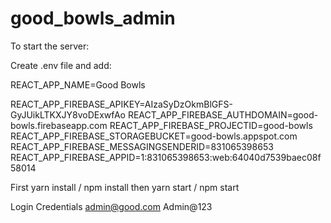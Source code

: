# good_bowls_admin


To start the server:

Create .env file and add:

REACT_APP_NAME=Good Bowls

REACT_APP_FIREBASE_APIKEY=AIzaSyDzOkmBlGFS-GyJUikLTKXJY8voDExwfAo
REACT_APP_FIREBASE_AUTHDOMAIN=good-bowls.firebaseapp.com
REACT_APP_FIREBASE_PROJECTID=good-bowls
REACT_APP_FIREBASE_STORAGEBUCKET=good-bowls.appspot.com
REACT_APP_FIREBASE_MESSAGINGSENDERID=831065398653
REACT_APP_FIREBASE_APPID=1:831065398653:web:64040d7539baec08f58014


First 
yarn install / npm install
then 
yarn start / npm start


Login Credentials
admin@good.com
Admin@123
